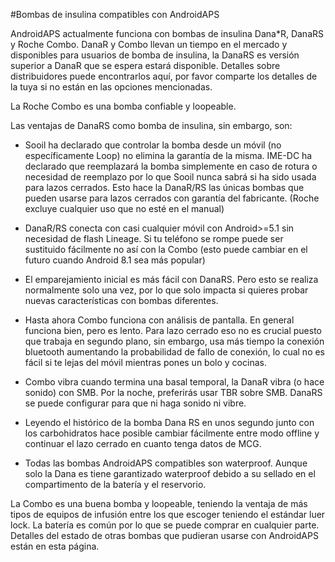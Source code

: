 #Bombas de insulina compatibles con AndroidAPS

AndroidAPS actualmente funciona con bombas de insulina Dana*R, DanaRS y Roche Combo. DanaR y Combo llevan un tiempo en el mercado y disponibles para usuarios de bomba de insulina, la DanaRS es versión superior a DanaR que se espera estará disponible. Detalles sobre distribuidores puede encontrarlos aquí, por favor comparte los detalles de la tuya si no están en las opciones mencionadas.

La Roche Combo es una bomba confiable y loopeable. 

Las ventajas de DanaRS como bomba de insulina, sin embargo, son:

*	Sooil ha declarado que controlar la bomba desde un móvil (no específicamente Loop) no elimina la garantía de la misma. IME-DC ha declarado que reemplazará la bomba simplemente en caso de rotura o necesidad de reemplazo por lo que Sooil nunca sabrá si ha sido usada para lazos cerrados. Esto hace la DanaR/RS las únicas bombas que pueden usarse para lazos cerrados con garantía del fabricante.  (Roche excluye cualquier uso que no esté en el manual)

*	DanaR/RS conecta con casi cualquier móvil con Android>=5.1 sin necesidad de flash Lineage. Si tu teléfono se rompe puede ser sustituido fácilmente no así con la Combo (esto puede cambiar en el futuro cuando Android 8.1 sea más popular)

*	El emparejamiento inicial es más fácil con DanaRS. Pero esto se realiza normalmente solo una vez, por lo que solo impacta si quieres probar nuevas características con bombas diferentes. 

*	Hasta ahora Combo funciona con análisis de pantalla. En general funciona bien, pero es lento. Para lazo cerrado eso no es crucial puesto que trabaja en segundo plano, sin embargo, usa más tiempo la conexión bluetooth aumentando la probabilidad de fallo de conexión, lo cual no es fácil si te lejas del móvil mientras pones un bolo y cocinas. 

*	Combo vibra cuando termina una basal temporal, la DanaR vibra (o hace sonido) con SMB. Por la noche, preferirás usar TBR sobre SMB. DanaRS se puede configurar para que ni haga sonido ni vibre. 

*	Leyendo el histórico de la bomba Dana RS en unos segundo junto con los carbohidratos hace posible cambiar fácilmente entre modo offline y continuar el lazo cerrado en cuanto tenga datos de MCG. 

*	Todas las bombas AndroidAPS compatibles son waterproof. Aunque solo la Dana es tiene garantizado waterproof debido a su sellado en el compartimento de la batería y el reservorio. 

La Combo es una buena bomba y loopeable, teniendo la ventaja de más tipos de equipos de infusión entre los que escoger teniendo el estándar luer lock. La batería es común por lo que se puede comprar en cualquier parte.
Detalles del estado de otras bombas que pudieran usarse con AndroidAPS están en esta página. 

